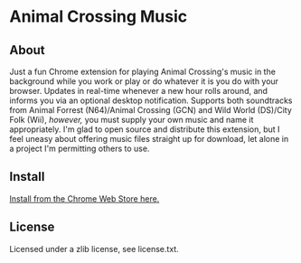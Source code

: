 # Animal Crossing Music

## About
Just a fun Chrome extension for playing Animal Crossing's music in the background while you work or play or do whatever it is you do with your browser. Updates in real-time whenever a new hour rolls around, and informs you via an optional desktop notification. Supports both soundtracks from Animal Forrest (N64)/Animal Crossing (GCN) and Wild World (DS)/City Folk (Wii), *however,* you must supply your own music and name it appropriately. I'm glad to open source and distribute this extension, but I feel uneasy about offering music files straight up for download, let alone in a project I'm permitting others to use.

## Install
[Install from the Chrome Web Store here.](https://chrome.google.com/webstore/detail/ldjcaihhhmemeidcfbcadilcmfdaikkg)

## License
Licensed under a zlib license, see license.txt.